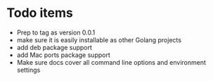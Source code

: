 
# Todo items

+ Prep to tag as version 0.0.1
+ make sure it is easily installable as other Golang projects
+ add deb package support
+ add Mac ports package support
+ Make sure docs cover all command line options and environment settings

